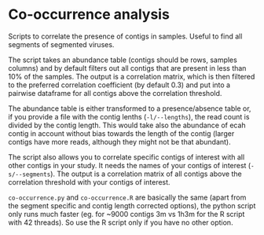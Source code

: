 # Co-occurrence analysis
Scripts to correlate the presence of contigs in samples. Useful to find all segments of segmented viruses.

The script takes an abundance table (contigs should be rows, samples columns) and by default filters out all contigs that are present in less than 10% of the samples. The output is a correlation matrix,  which is then filtered to the preferred correlation coefficient (by default 0.3) and put into a pairwise dataframe for all contigs above the correlation threshold.

The abundance table is either transformed to a presence/absence table or, if you provide a file with the contig lenths (`-l/--lengths`), the read count is divided by the contig length. This would take also the abundance of ecah contig in account without bias towards the length of the contig (larger contigs have more reads, although they might not be that abundant).

The script also allows you to correlate specific contigs of interest with all other contigs in your study. It needs the names of your contigs of interest (`-s/--segments`). The output is a correlation matrix of all contigs above the correlation threshold with your contigs of interest.

`co-occurrence.py` and `co-occurrence.R` are basically the same (apart from the segment specific and contig length corrected options), the python script only runs much faster (eg. for ~9000 contigs 3m vs 1h3m for the R script with 42 threads). So use the R script only if you have no other option.